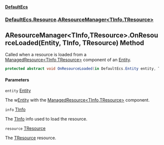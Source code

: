 #### [DefaultEcs](DefaultEcs.md 'DefaultEcs')
### [DefaultEcs.Resource](DefaultEcs.md#DefaultEcs.Resource 'DefaultEcs.Resource').[AResourceManager&lt;TInfo,TResource&gt;](AResourceManager_TInfo,TResource_.md 'DefaultEcs.Resource.AResourceManager<TInfo,TResource>')

## AResourceManager<TInfo,TResource>.OnResourceLoaded(Entity, TInfo, TResource) Method

Called when a resource is loaded from a [ManagedResource&lt;TInfo,TResource&gt;](ManagedResource_TInfo,TResource_.md 'DefaultEcs.Resource.ManagedResource<TInfo,TResource>') component of an [Entity](Entity.md 'DefaultEcs.Entity').

```csharp
protected abstract void OnResourceLoaded(in DefaultEcs.Entity entity, TInfo info, TResource resource);
```
#### Parameters

<a name='DefaultEcs.Resource.AResourceManager_TInfo,TResource_.OnResourceLoaded(DefaultEcs.Entity,TInfo,TResource).entity'></a>

`entity` [Entity](Entity.md 'DefaultEcs.Entity')

The w[Entity](Entity.md 'DefaultEcs.Entity') with the [ManagedResource&lt;TInfo,TResource&gt;](ManagedResource_TInfo,TResource_.md 'DefaultEcs.Resource.ManagedResource<TInfo,TResource>') component.

<a name='DefaultEcs.Resource.AResourceManager_TInfo,TResource_.OnResourceLoaded(DefaultEcs.Entity,TInfo,TResource).info'></a>

`info` [TInfo](AResourceManager_TInfo,TResource_.md#DefaultEcs.Resource.AResourceManager_TInfo,TResource_.TInfo 'DefaultEcs.Resource.AResourceManager<TInfo,TResource>.TInfo')

The [TInfo](AResourceManager_TInfo,TResource_.md#DefaultEcs.Resource.AResourceManager_TInfo,TResource_.TInfo 'DefaultEcs.Resource.AResourceManager<TInfo,TResource>.TInfo') info used to load the resource.

<a name='DefaultEcs.Resource.AResourceManager_TInfo,TResource_.OnResourceLoaded(DefaultEcs.Entity,TInfo,TResource).resource'></a>

`resource` [TResource](AResourceManager_TInfo,TResource_.md#DefaultEcs.Resource.AResourceManager_TInfo,TResource_.TResource 'DefaultEcs.Resource.AResourceManager<TInfo,TResource>.TResource')

The [TResource](AResourceManager_TInfo,TResource_.md#DefaultEcs.Resource.AResourceManager_TInfo,TResource_.TResource 'DefaultEcs.Resource.AResourceManager<TInfo,TResource>.TResource') resource.